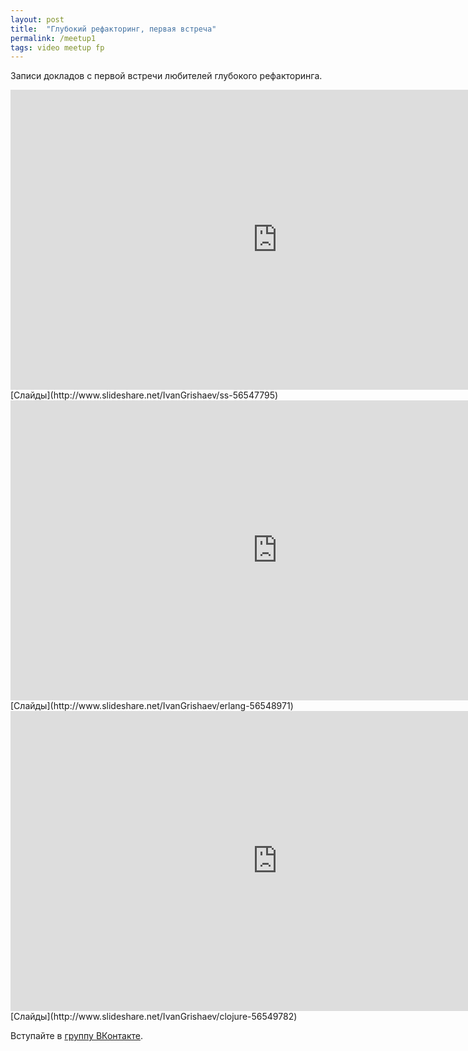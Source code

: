 ```yaml
---
layout: post
title:  "Глубокий рефакторинг, первая встреча"
permalink: /meetup1
tags: video meetup fp
---
```


Записи докладов с первой встречи любителей глубокого рефакторинга.

<iframe width="854" height="480"
src="https://www.youtube.com/embed/8q8V2vtAN4g" frameborder="0"
allowfullscreen></iframe>
[Слайды](http://www.slideshare.net/IvanGrishaev/ss-56547795)

<iframe width="854" height="480"
src="https://www.youtube.com/embed/nYR7jC6gyD8" frameborder="0"
allowfullscreen></iframe>
[Слайды](http://www.slideshare.net/IvanGrishaev/erlang-56548971)

<iframe width="854" height="480"
src="https://www.youtube.com/embed/v70-MLz8sc8" frameborder="0"
allowfullscreen></iframe>
[Слайды](http://www.slideshare.net/IvanGrishaev/clojure-56549782)

Вступайте в [группу ВКонтакте](https://vk.com/deeprefactoring).
